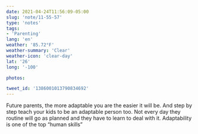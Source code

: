 ```yaml
---
date: 2021-04-24T11:56:09-05:00
slug: 'note/11-55-57'
type: 'notes'
tags:
- 'Parenting'
lang: 'en'
weather: '85.72°F'
weather-summary: 'Clear'
weather-icon: 'clear-day'
lat: '26'
long: '-100'

photos:

tweet_id: '1386001013790834692'
---
```

Future parents, the more adaptable you are the easier it will be. And step by step teach your kids to be an adaptable person too. Not every day they routine will go as planned and they have to learn to deal with it. Adaptability is one of the top “human skills” 
